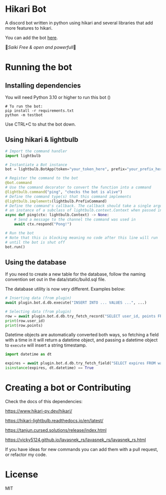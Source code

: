 # Hikari Bot

A discord bot written in python using hikari and several libraries that add more features to hikari.

You can add the bot [here](https://discord.com/oauth2/authorize?client_id=892053033792454727&permissions=8&scope=bot%20applications.commands).


🍃_Saiki Free & open and powerfull_🍃


# Running the bot

## Installing dependencies

You will need Python 3.10 or higher to run this bot () 

```
# To run the bot:
pip install -r requirements.txt
python -m testbot
```
Use CTRL+C to shut the bot down.


## Using hikari & lightbulb

```python
# Import the command handler
import lightbulb

# Instantiate a Bot instance
bot = lightbulb.BotApp(token="your_token_here", prefix="your_prefix_here")

# Register the command to the bot
@bot.command
# Use the command decorator to convert the function into a command
@lightbulb.command("ping", "checks the bot is alive")
# Define the command type(s) that this command implements
@lightbulb.implements(lightbulb.PrefixCommand)
# Define the command's callback. The callback should take a single argument which will be
# an instance of a subclass of lightbulb.context.Context when passed in
async def ping(ctx: lightbulb.Context) -> None:
    # Send a message to the channel the command was used in
    await ctx.respond("Pong!")

# Run the bot
# Note that this is blocking meaning no code after this line will run
# until the bot is shut off
bot.run()
```
## Using the database

If you need to create a new table for the database, follow the naming convention set out in the data/static/build.sql file.

The database utility is now very different. Examples below:

```py
# Inserting data (from plugin)
await plugin.bot.d.db.execute("INSERT INTO ... VALUES ...", ...)

# Selecting data (from plugin)
row = await plugin.bot.d.db.try_fetch_record("SELECT user_id, points FROM experience WHERE user_id = ?", ...)
print(row.user_id)
print(row.points)
```

Datetime objects are automatically converted both ways, so fetching a field with a time in it will return a datetime object, and passing a datetime object to `execute` will insert a string timestamp.

```py
import datetime as dt

expires = await plugin.bot.d.db.try_fetch_field("SELECT expires FROM warnings WHERE user_id = ?")
isinstance(expires, dt.datetime) == True
```

# Creating a bot or Contributing

Check the docs of this dependencies:

https://www.hikari-py.dev/hikari/

https://hikari-lightbulb.readthedocs.io/en/latest/

https://tanjun.cursed.solutions/release/index.html

https://vicky5124.github.io/lavasnek_rs/lavasnek_rs/lavasnek_rs.html

If you have ideas for new commands you can add them with a pull request, or refactor my code.

# License
MIT